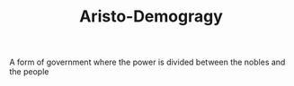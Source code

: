 ---
title: Aristo-Demogragy
letter: A
permalink: "/definitions/aristo-demogragy.html"
body: A form of government where the power is divided between the nobles and the people
published_at: '2018-07-07'
layout: post
---